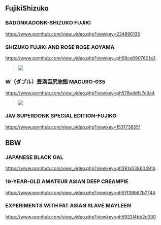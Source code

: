 ## FujikiShizuko
### BADONKADONK-SHIZUKO FUJIKI
https://www.pornhub.com/view_video.php?viewkey=224896135
### SHIZUKO FUJIKI AND ROSE ROSE AOYAMA
https://www.pornhub.com/view_video.php?viewkey=ph58ce6907801a3
>![](https://ci.phncdn.com/videos/201703/19/110164302/original/(m=ecuKGgaaaa)(mh=6fZ6YIYHhPGzEeXa)12.jpg)
### W（ダブル）豊満巨尻旅館 MAGURO-035
https://www.pornhub.com/view_video.php?viewkey=ph578eddfc7e9a4
>![](https://bi.phncdn.com/videos/201607/20/82781501/original/(m=ecuKGgaaaa)(mh=25TbfPDXvl76LoWe)2.jpg)
### JAV SUPERDONK SPECIAL EDITION-FUJIKO
https://www.pornhub.com/view_video.php?viewkey=1531738551
## BBW
### JAPANESE BLACK GAL
https://www.pornhub.com/view_video.php?viewkey=ph591a03860491b
### 19-YEAR-OLD AMATEUR ASIAN DEEP CREAMPIE
https://www.pornhub.com/view_video.php?viewkey=ph57f38b87b7744
### EXPERIMENTS WITH FAT ASIAN SLAVE MAYLEEN
https://www.pornhub.com/view_video.php?viewkey=ph5922f4bb2c030
